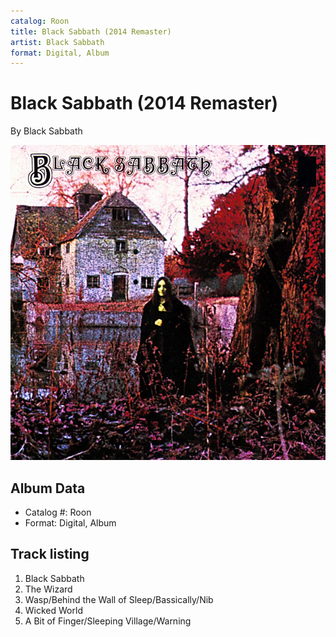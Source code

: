 ```yaml
---
catalog: Roon
title: Black Sabbath (2014 Remaster)
artist: Black Sabbath
format: Digital, Album
---
```


# Black Sabbath (2014 Remaster)

By Black Sabbath

![](../../assets/albumcovers/Black_Sabbath-Black_Sabbath_2014_Remaster.png)

## Album Data

- Catalog #: Roon
- Format: Digital, Album


## Track listing


1. Black Sabbath
2. The Wizard
3. Wasp/Behind the Wall of Sleep/Bassically/Nib
4. Wicked World
5. A Bit of Finger/Sleeping Village/Warning

